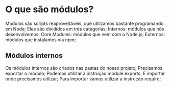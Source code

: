 # O que são módulos?

Módulos são scripts reaproveitáveis, que utilizamos bastante programando em Node;
Eles são divididos em três categorias;
Internos: módulos que nós desenvolvemos;
Core Modules: módulos que vem com o Node.js;
Externos: módulos que instalamos via npm;

## Módulos internos

Os módulos internos são criados nas pastas do nosso projeto;
Precisamos exportar o módulo;
Podemos utilizar a instrução module.exports;
E importar onde precisamos utilizar;
Para importar vamos utilizar a instrução require;

